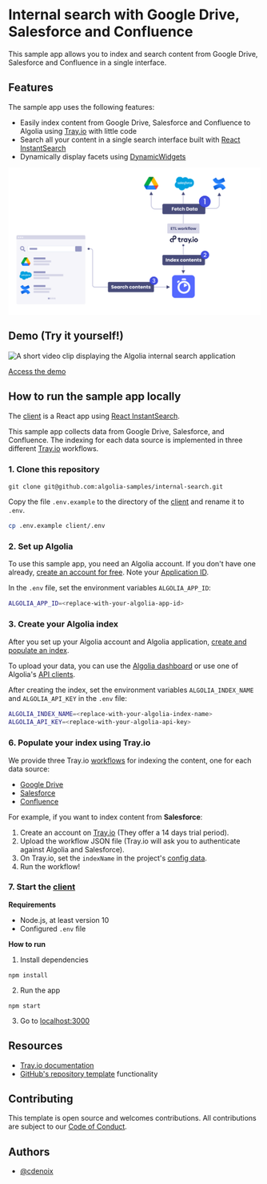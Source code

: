 # Internal search with Google Drive, Salesforce and Confluence

This sample app allows you to index and search content from Google Drive, Salesforce and Confluence in a single interface.

## Features

The sample app uses the following features:

- Easily index content from Google Drive, Salesforce and Confluence to Algolia using [Tray.io](https://tray.io/) with little code
- Search all your content in a single search interface built with [React InstantSearch](https://www.algolia.com/doc/guides/building-search-ui/what-is-instantsearch/react/)
- Dynamically display facets using [DynamicWidgets](https://www.algolia.com/doc/api-reference/widgets/dynamic-facets/react/)

<img src="demo/diagram.png?raw=true" alt="A flowchart of the internal search sample application" align="center">

## Demo (Try it yourself!)

<img src="demo/demo_internal_search.gif?raw=true" alt="A short video clip displaying the Algolia internal search application" align="center">

[Access the demo](https://preview.algolia.com/internal-search-demo/)

## How to run the sample app locally

The [client](client) is a React app using [React InstantSearch](https://www.algolia.com/doc/guides/building-search-ui/what-is-instantsearch/react/).

This sample app collects data from Google Drive, Salesforce, and Confluence. The indexing for each data source is implemented in three different [Tray.io](https://tray.io/) workflows.

### 1. Clone this repository

```
git clone git@github.com:algolia-samples/internal-search.git
```

Copy the file `.env.example` to the directory of the [client](client) and rename it to `.env`.

```bash
cp .env.example client/.env
```

### 2. Set up Algolia

To use this sample app, you need an Algolia account. If you don't have one already, [create an account for free](https://www.algolia.com/users/sign-up). Note your [Application ID](https://deploy-preview-5789--algolia-docs.netlify.app/doc/guides/sending-and-managing-data/send-and-update-your-data/how-to/importing-with-the-api/#application-id).

In the `.env` file, set the environment variables `ALGOLIA_APP_ID`:

```bash
ALGOLIA_APP_ID=<replace-with-your-algolia-app-id>
```

### 3. Create your Algolia index

After you set up your Algolia account and Algolia application, [create and populate an index](https://www.algolia.com/doc/guides/sending-and-managing-data/prepare-your-data/).

To upload your data, you can use the [Algolia dashboard](https://www.algolia.com/doc/guides/sending-and-managing-data/send-and-update-your-data/how-to/importing-from-the-dashboard/) or use one of Algolia's [API clients](https://www.algolia.com/developers/#integrations).

After creating the index, set the environment variables `ALGOLIA_INDEX_NAME` and `ALGOLIA_API_KEY` in the `.env` file:

```bash
ALGOLIA_INDEX_NAME=<replace-with-your-algolia-index-name>
ALGOLIA_API_KEY=<replace-with-your-algolia-api-key>
```

### 6. Populate your index using Tray.io

We provide three Tray.io [workflows](https://tray.io/documentation/platform/version-control/importing-exporting-workflows/) for indexing the content, one for each data source:

- [Google Drive](workflows/workflow_google-drive-algolia.json)
- [Salesforce](workflows/workflow_salesforce-algolia.json)
- [Confluence](workflows/confluence-algolia.json)

For example, if you want to index content from **Salesforce**:

1. Create an account on [Tray.io](https://tray.io) (They offer a 14 days trial period).
2. Upload the workflow JSON file (Tray.io will ask you to authenticate against Algolia and Salesforce).
3. On Tray.io, set the `indexName` in the project's [config data](https://tray.io/documentation/embedded/core-topics/config-data/setting-config-data/).
4. Run the workflow!

### 7. Start the [client](client)

**Requirements**

- Node.js, at least version 10
- Configured `.env` file

**How to run**

1. Install dependencies

```
npm install
```

2. Run the app

```
npm start
```

3. Go to [localhost:3000](http://localhost:3000)

## Resources

- [Tray.io documentation](https://tray.io/documentation/)
- [GitHub's repository template](https://help.github.com/en/github/creating-cloning-and-archiving-repositories/creating-a-repository-from-a-template) functionality

## Contributing

This template is open source and welcomes contributions. All contributions are subject to our [Code of Conduct](https://github.com/algolia-samples/.github/blob/master/CODE_OF_CONDUCT.md).

## Authors

- [@cdenoix](https://twitter.com/cdenoix)
